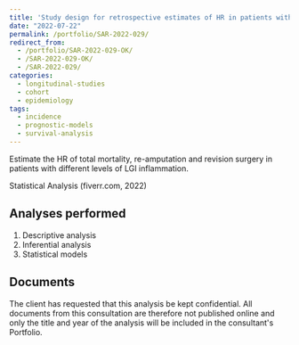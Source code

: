 ```yaml
---
title: 'Study design for retrospective estimates of HR in patients with varying LGI levels'
date: "2022-07-22"
permalink: /portfolio/SAR-2022-029/
redirect_from:
  - /portfolio/SAR-2022-029-OK/
  - /SAR-2022-029-OK/
  - /SAR-2022-029/
categories:
  - longitudinal-studies
  - cohort
  - epidemiology
tags:
  - incidence
  - prognostic-models
  - survival-analysis
---
```


Estimate the HR of total mortality, re-amputation and revision surgery in patients with different levels of LGI inflammation.

Statistical Analysis (fiverr.com, 2022)
<!-- Technical Report for olegkerzhner (fiverr.com, 2022) -->

## Analyses performed

1. Descriptive analysis
1. Inferential analysis
1. Statistical models

## Documents

<!-- The client has requested that this analysis be kept confidential until a future date, determined by the client. -->
<!-- All documents from this consultation are therefore not published online and only the title and year of the analysis will be included in the consultant's Portfolio. -->
<!-- After the agreed date is reached, the documents will be released. -->

The client has requested that this analysis be kept confidential.
All documents from this consultation are therefore not published online and only the title and year of the analysis will be included in the consultant's Portfolio.

<!-- ### Analytical Plan (SAP) -->

<!-- - [PDF][sap] -->

<!-- ### Statistical Analysis Report (SAR) -->

<!-- - [PDF][sar] -->

<!-- ## Associated analyses -->

<!-- This analysis is part of a larger project and is supported by other analyses, linked below. -->

<!-- **[assoc_title]** -->

<!-- <[assoc_link]> -->

<!-- --- -->

[sap]: /files/SAP-2022-029-OK-v01.pdf
[sar]: /files/SAR-2022-029-OK-v01.pdf
